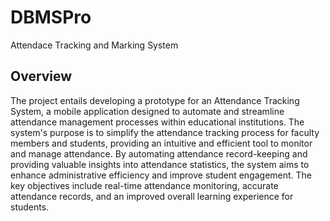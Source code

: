 # DBMSPro
Attendace Tracking  and Marking System

## Overview

The project entails developing a prototype for an Attendance Tracking System, a mobile application designed to automate and streamline attendance management processes within educational institutions. The system's purpose is to simplify the attendance tracking process for faculty members and students, providing an intuitive and efficient tool to monitor and manage attendance. By automating attendance record-keeping and providing valuable insights into attendance statistics, the system aims to enhance administrative efficiency and improve student engagement. The key objectives include real-time attendance monitoring, accurate attendance records, and an improved overall learning experience for students.
